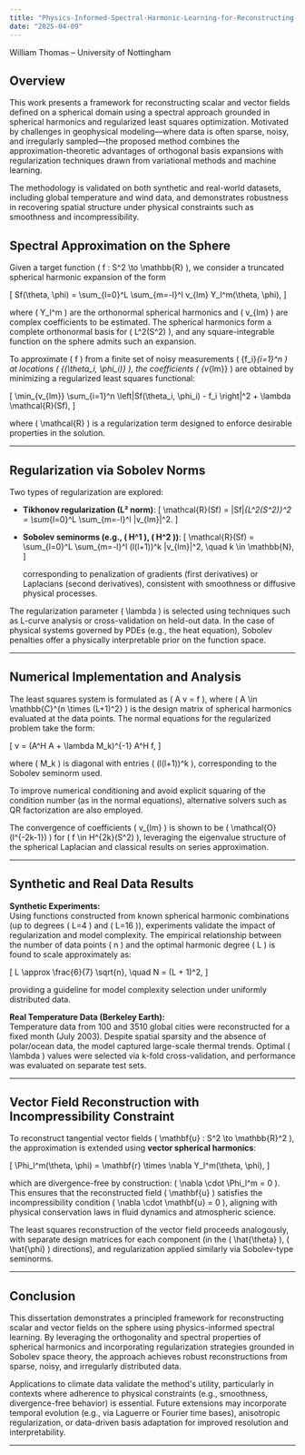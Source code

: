 ```yaml
---
title: "Physics-Informed-Spectral-Harmonic-Learning-for-Reconstructing-Fields-on-a-Sphere"
date: "2025-04-09"
---
```

William Thomas – University of Nottingham

## Overview

This work presents a framework for reconstructing scalar and vector fields defined on a spherical domain using a spectral approach grounded in spherical harmonics and regularized least squares optimization. Motivated by challenges in geophysical modeling—where data is often sparse, noisy, and irregularly sampled—the proposed method combines the approximation-theoretic advantages of orthogonal basis expansions with regularization techniques drawn from variational methods and machine learning.

The methodology is validated on both synthetic and real-world datasets, including global temperature and wind data, and demonstrates robustness in recovering spatial structure under physical constraints such as smoothness and incompressibility.



## Spectral Approximation on the Sphere

Given a target function \( f : S^2 \to \mathbb{R} \), we consider a truncated spherical harmonic expansion of the form

\[
Sf(\theta, \phi) = \sum_{l=0}^L \sum_{m=-l}^l v_{lm} Y_l^m(\theta, \phi),
\]

where \( Y_l^m \) are the orthonormal spherical harmonics and \( v_{lm} \) are complex coefficients to be estimated. The spherical harmonics form a complete orthonormal basis for \( L^2(S^2) \), and any square-integrable function on the sphere admits such an expansion.

To approximate \( f \) from a finite set of noisy measurements \( \{f_i\}_{i=1}^n \) at locations \( \{(\theta_i, \phi_i)\} \), the coefficients \( \{v_{lm}\} \) are obtained by minimizing a regularized least squares functional:

\[
\min_{v_{lm}} \sum_{i=1}^n \left|Sf(\theta_i, \phi_i) - f_i \right|^2 + \lambda \mathcal{R}(Sf),
\]

where \( \mathcal{R} \) is a regularization term designed to enforce desirable properties in the solution.

---

## Regularization via Sobolev Norms

Two types of regularization are explored:

- **Tikhonov regularization (L² norm)**:
  \[
  \mathcal{R}(Sf) = \|Sf\|_{L^2(S^2)}^2 = \sum_{l=0}^L \sum_{m=-l}^l |v_{lm}|^2.
  \]

- **Sobolev seminorms (e.g., \( H^1 \), \( H^2 \))**:
  \[
  \mathcal{R}(Sf) = \sum_{l=0}^L \sum_{m=-l}^l (l(l+1))^k |v_{lm}|^2, \quad k \in \mathbb{N},
  \]

  corresponding to penalization of gradients (first derivatives) or Laplacians (second derivatives), consistent with smoothness or diffusive physical processes.

The regularization parameter \( \lambda \) is selected using techniques such as L-curve analysis or cross-validation on held-out data. In the case of physical systems governed by PDEs (e.g., the heat equation), Sobolev penalties offer a physically interpretable prior on the function space.

---

## Numerical Implementation and Analysis

The least squares system is formulated as \( A v = f \), where \( A \in \mathbb{C}^{n \times (L+1)^2} \) is the design matrix of spherical harmonics evaluated at the data points. The normal equations for the regularized problem take the form:

\[
v = (A^H A + \lambda M_k)^{-1} A^H f,
\]

where \( M_k \) is diagonal with entries \( (l(l+1))^k \), corresponding to the Sobolev seminorm used.

To improve numerical conditioning and avoid explicit squaring of the condition number (as in the normal equations), alternative solvers such as QR factorization are also employed.

The convergence of coefficients \( v_{lm} \) is shown to be \( \mathcal{O}(l^{-2k-1}) \) for \( f \in H^{2k}(S^2) \), leveraging the eigenvalue structure of the spherical Laplacian and classical results on series approximation.

---

## Synthetic and Real Data Results

**Synthetic Experiments:**  
Using functions constructed from known spherical harmonic combinations (up to degrees \( L=4 \) and \( L=16 \)), experiments validate the impact of regularization and model complexity. The empirical relationship between the number of data points \( n \) and the optimal harmonic degree \( L \) is found to scale approximately as:

\[
L \approx \frac{6}{7} \sqrt{n}, \quad N = (L + 1)^2,
\]

providing a guideline for model complexity selection under uniformly distributed data.

**Real Temperature Data (Berkeley Earth):**  
Temperature data from 100 and 3510 global cities were reconstructed for a fixed month (July 2003). Despite spatial sparsity and the absence of polar/ocean data, the model captured large-scale thermal trends. Optimal \( \lambda \) values were selected via k-fold cross-validation, and performance was evaluated on separate test sets.

---

## Vector Field Reconstruction with Incompressibility Constraint

To reconstruct tangential vector fields \( \mathbf{u} : S^2 \to \mathbb{R}^2 \), the approximation is extended using **vector spherical harmonics**:

\[
\Phi_l^m(\theta, \phi) = \mathbf{r} \times \nabla Y_l^m(\theta, \phi),
\]

which are divergence-free by construction: \( \nabla \cdot \Phi_l^m = 0 \). This ensures that the reconstructed field \( \mathbf{u} \) satisfies the incompressibility condition \( \nabla \cdot \mathbf{u} = 0 \), aligning with physical conservation laws in fluid dynamics and atmospheric science.

The least squares reconstruction of the vector field proceeds analogously, with separate design matrices for each component (in the \( \hat{\theta} \), \( \hat{\phi} \) directions), and regularization applied similarly via Sobolev-type seminorms.

---

## Conclusion

This dissertation demonstrates a principled framework for reconstructing scalar and vector fields on the sphere using physics-informed spectral learning. By leveraging the orthogonality and spectral properties of spherical harmonics and incorporating regularization strategies grounded in Sobolev space theory, the approach achieves robust reconstructions from sparse, noisy, and irregularly distributed data.

Applications to climate data validate the method's utility, particularly in contexts where adherence to physical constraints (e.g., smoothness, divergence-free behavior) is essential. Future extensions may incorporate temporal evolution (e.g., via Laguerre or Fourier time bases), anisotropic regularization, or data-driven basis adaptation for improved resolution and interpretability.

---
